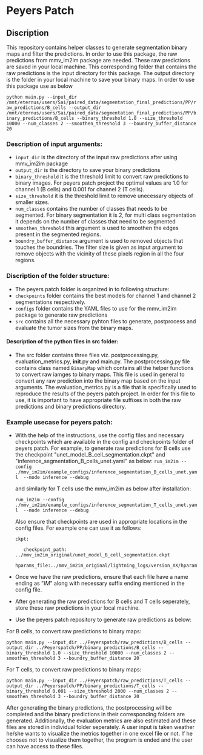 # Peyers Patch
## Discription
This repository contains helper classes to generate segmentation binary maps and filter the predictions. In order to use this package, the raw predictions from mmv_im2im package are needed. These raw predictions are saved in your local machine. This corresponding folder that contains the raw predictions is the input directory for this package. The output directory is the folder in your local machine to save your binary maps. In order to use this package use as below

`python main.py --input_dir /mnt/eternus/users/Sai/paired_data/segmentation_final_predictions/PP/raw_predictions/B_cells --output_dir /mnt/eternus/users/Sai/paired_data/segmentation_final_predictions/PP/binary_predictions/B_cells --binary_threshold 1.0 --size_threshold 10000 --num_classes 2 --smoothen_threshold 3 --boundry_buffer_distance 20`

### Description of input arguments:

- `input_dir` is the directory of the input raw predictions after using mmv_im2im package
- `output_dir` is the directory to save your binary predictions
- `binary_threshold` it is the threshold limit to convert raw predictions to binary images. For peyers patch project the optimal values are 1.0 for channel 1 (B cells) and 0.001 for channel 2 (T cells).
- `size_threshold` it is the threshold limit to remove unecessary objects of smaller sizes.
- `num_classes` contains the number of classes that needs to be segmented. For binary segmentation it is 2, for multi class segmentation it depends on the number of classes that need to be segmented
- `smoothen_threshold` this argument is used to smoothen the edges present in the segmented regions.
- `boundry_buffer_distance` argument is used to removed objects that touches the boundries. The filter size is given as input argument to remove objects with the vicinity of these pixels region in all the four regions.

### Discription of the folder structure:
- The peyers patch folder is organized in to following structure:
- `checkpoints` folder contains the best models for channel 1 and channel 2 segmentations respectively.
- `configs` folder contains the YAML files to use for the mmv_im2im package to generate raw predictions
- `src` contains all the necessary pyhton files to generate, postprocess and evaluate the tumor sizes from the binary maps. 
#### Description of the python files in src folder:
- The src folder contains three files viz. postprocessing.py, evaluation_metrics.py, __init__.py and main.py. The postprocessing.py file contains class named `BinaryMap` which contains all the helper functions to convert raw iamges to binary maps. This file is used in general to convert any raw prediction into the binary map based on the input arguments. The evaluation_metrics.py is a file that is specifically used to reproduce the results of the peyers patch project. In order for this file to use, it is important to have appropriate file suffixes in both the raw predictions and binary predictions directory.

### Example usecase for peyers patch:

- With the help of the instructions, use the config files and necessary checkpoints which are available in the config and checkpoints folder of peyers patch. 
  For example, to generate raw predictions for B cells use the checkpoint "unet_model_B_cell_segmentation.ckpt" and "inference_segmentation_B_cells_unet.yaml" as
  below:
  `run_im2im --config ./mmv_im2im/example_configs/inference_segmentation_B_cells_unet.yaml  --mode inference --debug`
  
  and similarly for T cells use the mmv_im2im as below after installation:
  
  `run_im2im --config ./mmv_im2im/example_configs/inference_segmentation_T_cells_unet.yaml  --mode inference --debug`
  
  Also ensure that checkpoints are used in appropriate locations in the config files. For example one can use it as follows:
  
  `ckpt:`
  
         checkpoint_path: ../mmv_im2im_original/unet_model_B_cell_segmentation.ckpt
         hparams_file:../mmv_im2im_original/lightning_logs/version_XX/hparams.yaml`
 - Once we have the raw predictions, ensure that each file have a name ending as "_IM_" along with necessary suffix ending mentioned in the config file.
 - After generating the raw predictions for B cells and T cells seperately, store these raw predictions in your local machine.
 - Use the peyers patch repository to generate raw predictions as below:

  For B cells, to convert raw predictions to binary maps:
  
  `python main.py --input_dir ../Peyerspatch/raw_predictions/B_cells --output_dir ../Peyerspatch/PP/binary_predictions/B_cells --binary_threshold 1.0 --size_threshold 10000 --num_classes 2 --smoothen_threshold 3 --boundry_buffer_distance 20`
  
  For T cells, to convert raw predictions to binary maps:
  
  `python main.py --input_dir ../Peyerspatch/raw_predictions/T_cells --output_dir ../Peyerspatch/PP/binary_predictions/T_cells --binary_threshold 0.001 --size_threshold 2000 --num_classes 2 --smoothen_threshold 3 --boundry_buffer_distance 20`
  
  After generating the binary predictions, the postprocessing will be completed and the binary predictions in their corresponding folders are generated. Additionally, the evaluation metrics are also estimated and these files are stored in individual folder seperately. A user input is taken weather he/she wants to visualize the metrics together in one excel file or not. If he chooses not to visualize them together, the program is ended and the user can have access to these files.
